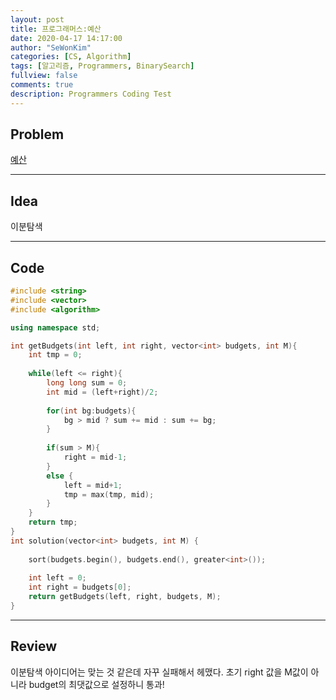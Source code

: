 ```yaml
---
layout: post
title: 프로그래머스:예산
date: 2020-04-17 14:17:00
author: "SeWonKim"
categories: [CS, Algorithm]
tags: [알고리즘, Programmers, BinarySearch]
fullview: false
comments: true
description: Programmers Coding Test
---
```


## Problem

[예산](https://programmers.co.kr/learn/courses/30/lessons/43237)

---

## Idea

이분탐색

---


## Code
```cpp
#include <string>
#include <vector>
#include <algorithm>

using namespace std;

int getBudgets(int left, int right, vector<int> budgets, int M){
    int tmp = 0;
    
    while(left <= right){      
        long long sum = 0;       
        int mid = (left+right)/2;
        
        for(int bg:budgets){            
            bg > mid ? sum += mid : sum += bg;
        }
        
        if(sum > M){
            right = mid-1;
        }
        else {
            left = mid+1;
            tmp = max(tmp, mid);
        }
    }
    return tmp;
}
int solution(vector<int> budgets, int M) {
    
    sort(budgets.begin(), budgets.end(), greater<int>());
    
    int left = 0;
    int right = budgets[0];
    return getBudgets(left, right, budgets, M);
}
```
---

## Review

이분탐색 아이디어는 맞는 것 같은데 자꾸 실패해서 헤맸다. 초기 right 값을 M값이 아니라 budget의 최댓값으로 설정하니 통과!
